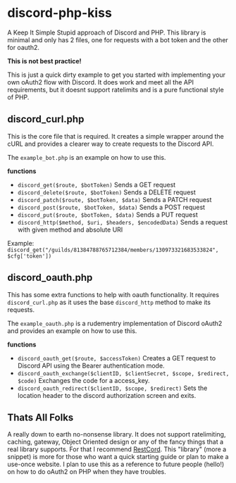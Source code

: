 # discord-php-kiss
A Keep It Simple Stupid approach of Discord and PHP.
This library is minimal and only has 2 files, one for requests with a bot token and the other for oauth2.

**This is not best practice!**

This is just a quick dirty example to get you started with implementing your own oAuth2 flow with Discord. It does work and meet all the API requirements, but it doesnt support ratelimits and is a pure functional style of PHP. 

## discord_curl.php
This is the core file that is required. It creates a simple wrapper around the cURL and provides a clearer way to create requests to the Discord API. 

The `example_bot.php` is an example on how to use this.

**functions**
* `discord_get($route, $botToken)` Sends a GET request
* `discord_delete($route, $botToken)` Sends a DELETE request
* `discord_patch($route, $botToken, $data)` Sends a PATCH request
* `discord_post($route, $botToken, $data)` Sends a POST request
* `discord_put($route, $botToken, $data)` Sends a PUT request
* `discord_http($method, $uri, $headers, $encodedData)` Sends a request with given method and absolute URI

Example: `discord_get("/guilds/81384788765712384/members/130973321683533824", $cfg['token'])`

## discord_oauth.php
This has some extra functions to help with oauth functionality. It requires `discord_curl.php` as it uses the base `discord_http` method to make its requests.

The `example_oauth.php` is a rudementry implementation of Discord oAuth2 and provides an example on how to use this.

**functions**
* `discord_oauth_get($route, $accessToken)` Creates a GET request to Discord API using the Bearer authentication mode.
* `discord_oauth_exchange($clientID, $clientSecret, $scope, $redirect,  $code)` Exchanges the code for a access_key.
* `discord_oauth_redirect($clientID, $scope, $redirect)` Sets the location header to the discord authorization screen and exits.

## Thats All Folks
A really down to earth no-nonsense library. It does not support ratelimiting, caching, gateway, Object Oriented design or any of the fancy things that a real library supports. For that I recommend [RestCord](https://github.com/restcord/restcord).
This "library" (more a snippet) is more for those who want a quick starting guide or plan to make a use-once website. I plan to use this as a reference to future people (hello!) on how to do oAuth2 on PHP when they have troubles.
